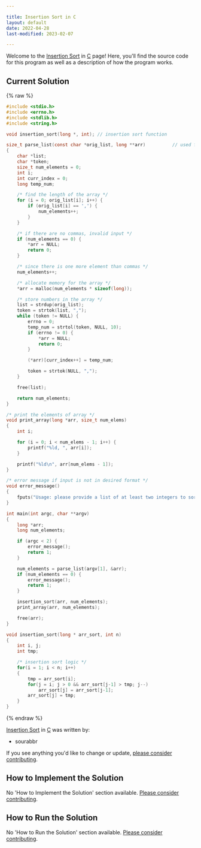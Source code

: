 ```yaml
---

title: Insertion Sort in C
layout: default
date: 2022-04-28
last-modified: 2023-02-07

---
```


Welcome to the [Insertion Sort](https://sampleprograms.io/projects/insertion-sort) in [C](https://sampleprograms.io/languages/c) page! Here, you'll find the source code for this program as well as a description of how the program works.

## Current Solution

{% raw %}

```c
#include <stdio.h>
#include <errno.h>
#include <stdlib.h>
#include <string.h>

void insertion_sort(long *, int); // insertion sort function

size_t parse_list(const char *orig_list, long **arr)          // used for parsing the input in array arr
{
    char *list;
    char *token;
    size_t num_elements = 0;
    int i;
    int curr_index = 0;
    long temp_num;

    /* find the length of the array */
    for (i = 0; orig_list[i]; i++) {
        if (orig_list[i] == ',') {
            num_elements++;
        }
    }

    /* if there are no commas, invalid input */
    if (num_elements == 0) {
        *arr = NULL;
        return 0;
    }

    /* since there is one more element than commas */
    num_elements++;

    /* allocate memory for the array */
    *arr = malloc(num_elements * sizeof(long));

    /* store numbers in the array */
    list = strdup(orig_list);
    token = strtok(list, ",");
    while (token != NULL) {
        errno = 0;
        temp_num = strtol(token, NULL, 10);
        if (errno != 0) {
            *arr = NULL;
            return 0;
        }

        (*arr)[curr_index++] = temp_num;

        token = strtok(NULL, ",");
    }

    free(list);

    return num_elements;
}

/* print the elements of array */
void print_array(long *arr, size_t num_elems)               
{
    int i;

    for (i = 0; i < num_elems - 1; i++) {
        printf("%ld, ", arr[i]);
    }

    printf("%ld\n", arr[num_elems - 1]);
}

/* error message if input is not in desired format */
void error_message()
{
    fputs("Usage: please provide a list of at least two integers to sort in the format \"1, 2, 3, 4, 5\"\n", stderr);
}

int main(int argc, char **argv)
{
    long *arr;
    long num_elements;

    if (argc < 2) {
        error_message();
        return 1;
    }

    num_elements = parse_list(argv[1], &arr);
    if (num_elements == 0) {
        error_message();
        return 1;
    }

    insertion_sort(arr, num_elements);
    print_array(arr, num_elements);

    free(arr);
}

void insertion_sort(long * arr_sort, int n)
{
    int i, j;
    int tmp;

    /* insertion sort logic */
    for(i = 1; i < n; i++)
    {
        tmp = arr_sort[i];
        for(j = i; j > 0 && arr_sort[j-1] > tmp; j--)
            arr_sort[j] = arr_sort[j-1];
        arr_sort[j] = tmp;
    }
}
```

{% endraw %}

[Insertion Sort](https://sampleprograms.io/projects/insertion-sort) in [C](https://sampleprograms.io/languages/c) was written by:

- sourabbr

If you see anything you'd like to change or update, [please consider contributing](https://github.com/TheRenegadeCoder/sample-programs).

## How to Implement the Solution

No 'How to Implement the Solution' section available. [Please consider contributing](https://github.com/TheRenegadeCoder/sample-programs-website).

## How to Run the Solution

No 'How to Run the Solution' section available. [Please consider contributing](https://github.com/TheRenegadeCoder/sample-programs-website).